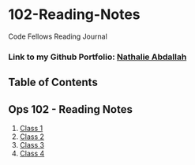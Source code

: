 # 102-Reading-Notes
Code Fellows Reading Journal

### Link to my Github Portfolio: [Nathalie Abdallah](https://github.com/nataliabdallah)

## Table of Contents

## Ops 102 - Reading Notes
1. [Class 1](https://github.com/nataliabdallah/102-reading-notes/wiki/Class-01-Reading:-What-is-a-computer%3F)
2. [Class 2](https://github.com/nataliabdallah/102-reading-notes/wiki/Class-02:-Build-a-computer)
3. [Class 3](https://github.com/nataliabdallah/102-reading-notes/wiki/Class-03:-Startup-Sequences-and-BIOS)
4. [Class 4](102-reading-notes/class-04.md)
